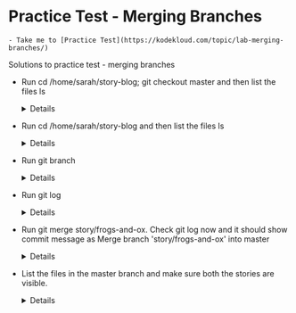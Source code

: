   # Practice Test - Merging Branches
    - Take me to [Practice Test](https://kodekloud.com/topic/lab-merging-branches/)
    
 Solutions to practice test - merging branches
 - Run cd /home/sarah/story-blog; git checkout master and then list the files ls
    
   <details>
    
   ```
   $ cd /home/sarah/story-blog
   $ git checkout master
   $ ls
   ```
   
   </details>
   
- Run cd /home/sarah/story-blog and then list the files ls

  <details>

  ```
  $ cd /home/sarah/story-blog
  $ ls
  ```
  </details>
  
- Run git branch
    
  <details>
  
  ```
  $ git branch
  ```
  
  </details>
    
- Run git log

  <details>
  
  ```
  $ git checkout master
  $ git log
  $ git checkout story/frogs-and-on
  $ git log
  ```
  
  </details>

- Run git merge story/frogs-and-ox. Check git log now and it should show commit message as Merge branch 'story/frogs-and-ox' into master

  <details>
  
  ```
  $ git checkout master
  $ git merge story/frogs-and-ox
  $ git log
  ```
  
  </details>
  
- List the files in the master branch and make sure both the stories are visible.
  
  <details>
  
  ```
  $ ls
  ```
  
  </details>
